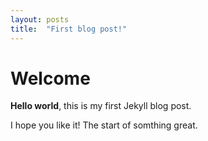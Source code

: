 ```yaml
---
layout: posts
title:  "First blog post!"
---
```


# Welcome

**Hello world**, this is my first Jekyll blog post.

I hope you like it! The start of somthing great.